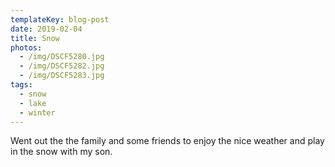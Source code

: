 ```yaml
---
templateKey: blog-post
date: 2019-02-04
title: Snow
photos:
  - /img/DSCF5280.jpg
  - /img/DSCF5282.jpg
  - /img/DSCF5283.jpg
tags:
  - snow
  - lake
  - winter
---
```


Went out the the family and some friends to enjoy the nice weather and play in the snow with my son.
